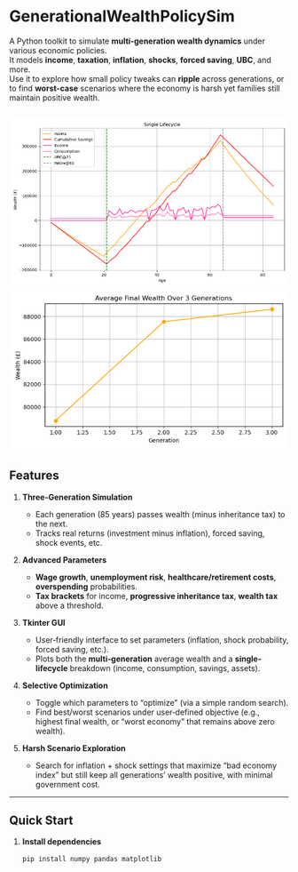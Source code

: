 # GenerationalWealthPolicySim

A Python toolkit to simulate **multi‐generation wealth dynamics** under various economic policies.  
It models **income**, **taxation**, **inflation**, **shocks**, **forced saving**, **UBC**, and more.  
Use it to explore how small policy tweaks can **ripple** across generations, or to find **worst‐case** scenarios where the economy is harsh yet families still maintain positive wealth.

![Signle Person Life Cycle](single_person_life_cycle.png)
![Average Final Wealth for each Generatiopon ](average_final_wealth_gen.png)
---

## Features

1. **Three-Generation Simulation**  
   - Each generation (85 years) passes wealth (minus inheritance tax) to the next.  
   - Tracks real returns (investment minus inflation), forced saving, shock events, etc.

2. **Advanced Parameters**  
   - **Wage growth**, **unemployment risk**, **healthcare/retirement costs**, **overspending** probabilities.  
   - **Tax brackets** for income, **progressive inheritance tax**, **wealth tax** above a threshold.

3. **Tkinter GUI**  
   - User‐friendly interface to set parameters (inflation, shock probability, forced saving, etc.).  
   - Plots both the **multi‐generation** average wealth and a **single‐lifecycle** breakdown (income, consumption, savings, assets).

4. **Selective Optimization**  
   - Toggle which parameters to “optimize” (via a simple random search).  
   - Find best/worst scenarios under user‐defined objective (e.g., highest final wealth, or “worst economy” that remains above zero wealth).

5. **Harsh Scenario Exploration**  
   - Search for inflation + shock settings that maximize “bad economy index” but still keep all generations’ wealth positive, with minimal government cost.

---

## Quick Start

1. **Install dependencies**  
   ```bash
   pip install numpy pandas matplotlib
